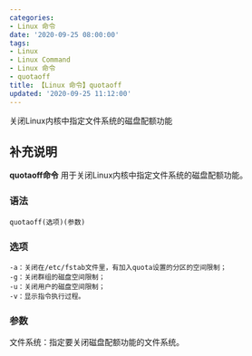 ```yaml
---
categories:
- Linux 命令
date: '2020-09-25 08:00:00'
tags:
- Linux
- Linux Command
- Linux 命令
- quotaoff
title: 【Linux 命令】quotaoff
updated: '2020-09-25 11:12:00'
---
```


关闭Linux内核中指定文件系统的磁盘配额功能

## 补充说明

**quotaoff命令** 用于关闭Linux内核中指定文件系统的磁盘配额功能。

###  语法

```shell
quotaoff(选项)(参数)
```

###  选项

```shell
-a：关闭在/etc/fstab文件里，有加入quota设置的分区的空间限制；
-g：关闭群组的磁盘空间限制；
-u：关闭用户的磁盘空间限制；
-v：显示指令执行过程。
```

###  参数

文件系统：指定要关闭磁盘配额功能的文件系统。



